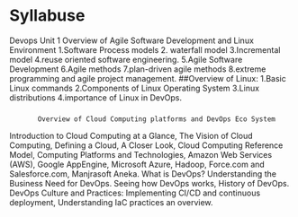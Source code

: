 # Syllabuse
Devops
Unit 1
           Overview of Agile Software Development and Linux Environment
1.Software Process models
2. waterfall model
3.Incremental model 
4.reuse oriented software engineering.
5.Agile Software Development
6.Agile methods
7.plan-driven agile methods
8.extreme programming and agile project management. 
##Overview of Linux: 
1.Basic Linux commands
2.Components of Linux Operating System
3.Linux distributions
4.importance of Linux in DevOps.

###
           Overview of Cloud Computing platforms and DevOps Eco System
           
Introduction to Cloud Computing at a Glance, The Vision of Cloud Computing, Defining a Cloud, A
Closer Look, Cloud Computing Reference Model, Computing Platforms and Technologies, Amazon
Web Services (AWS), Google AppEngine, Microsoft Azure, Hadoop, Force.com and Salesforce.com,
Manjrasoft Aneka. What is DevOps? Understanding the Business Need for DevOps. Seeing how
DevOps works, History of DevOps. DevOps Culture and Practices: Implementing CI/CD and continuous
deployment, Understanding IaC practices an overview.
